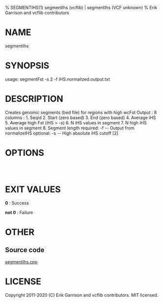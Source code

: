 % SEGMENTIHS(1) segmentIhs (vcflib) | segmentIhs (VCF unknown)
% Erik Garrison and vcflib contributors

# NAME

segmentIhs

# SYNOPSIS

usage: segmentFst -s 2 -f iHS.normalized.output.txt

# DESCRIPTION

Creates genomic segments (bed file) for regions with high wcFst Output : 8 columns : 1. Seqid 2. Start (zero based) 3. End (zero based) 4. Average iHS 5. Average high Fst (iHS > -s) 6. N iHS values in segment 7. N high iHS values in segment 8. Segment length required: -f -- Output from normalizeIHS optional: -s -- High absolute iHS cutoff [2]

# OPTIONS

```



```



# EXIT VALUES

**0**
: Success

**not 0**
: Failure

# OTHER

## Source code

[segmentIhs.cpp](https://github.com/vcflib/vcflib/blob/master/src/segmentIhs.cpp)

# LICENSE

Copyright 2011-2020 (C) Erik Garrison and vcflib contributors. MIT licensed.

<!--
  Created with ./scripts/bin2md.rb scripts/bin2md-template.erb
-->
